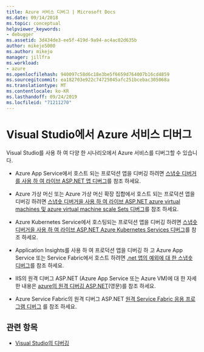 ```yaml
---
title: Azure 서비스 디버그 | Microsoft Docs
ms.date: 09/14/2018
ms.topic: conceptual
helpviewer_keywords:
- debugger
ms.assetid: 3d434de3-ee5f-419d-9a94-ac4ac02d635b
author: mikejo5000
ms.author: mikejo
manager: jillfra
ms.workload:
- azure
ms.openlocfilehash: 940097c58d6c18e3be5f6659d764007b16cd4859
ms.sourcegitcommit: ea182703e922c74725045afc251bcebac305068a
ms.translationtype: MT
ms.contentlocale: ko-KR
ms.lasthandoff: 09/24/2019
ms.locfileid: "71211270"
---
```

# <a name="debug-azure-services-in-visual-studio"></a>Visual Studio에서 Azure 서비스 디버그

Visual Studio를 사용 하 여 다양 한 시나리오에서 Azure 서비스를 디버그할 수 있습니다.

- Azure App Service에서 호스트 되는 프로덕션 앱을 디버깅 하려면 [스냅숏 디버거를 사용 하 여 라이브 ASP.NET 앱 디버그](../debugger/debug-live-azure-applications.md)를 참조 하세요.

- Azure 가상 머신 또는 Azure 가상 머신 확장 집합에서 호스트 되는 프로덕션 앱을 디버깅 하려면 [스냅숏 디버거을 사용 하 여 라이브 ASP.NET azure virtual machines 및 azure virtual machine scale Sets 디버그](../debugger/debug-live-azure-virtual-machines.md)를 참조 하세요.

- Azure Kubernetes Service에서 호스팅되는 프로덕션 앱을 디버깅 하려면 [스냅숏 디버거을 사용 하 여 라이브 ASP.NET Azure Kubernetes Services 디버그](../debugger/debug-live-azure-kubernetes.md)를 참조 하세요.

- Application Insights를 사용 하 여 프로덕션 앱을 디버깅 하 고 Azure App Service 또는 Service Fabric에서 호스트 하려면 [.net 앱의 예외에 대 한 스냅숏 디버그](/azure/application-insights/app-insights-snapshot-debugger)를 참조 하세요.

- IIS의 원격 디버그 ASP.NET (Azure App Service 또는 Azure VM)에 대 한 자세한 내용은 [azure의 원격 디버깅 ASP.NET](remote-debugging-azure.md)(영문)를 참조 하세요.

- Azure Service Fabric의 원격 디버그 ASP.NET [원격 Service Fabric 응용 프로그램 디버그](/azure/service-fabric/service-fabric-debugging-your-application#debug-a-remote-service-fabric-application) 를 참조 하세요.

## <a name="see-also"></a>관련 항목

- [Visual Studio의 디버깅](../debugger/index.yml)
